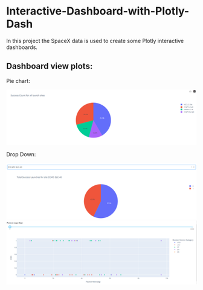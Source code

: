 # Interactive-Dashboard-with-Plotly-Dash
In this project the SpaceX data is used to create some Plotly interactive dashboards.

## Dashboard view plots:

Pie chart:

<img src=https://github.com/HadisAB/Interactive-Dashboard-with-Plotly-Dash/blob/main/Q1.PNG />


Drop Down:

<img src=https://github.com/HadisAB/Interactive-Dashboard-with-Plotly-Dash/blob/main/Q2.PNG />



<img src=https://github.com/HadisAB/Interactive-Dashboard-with-Plotly-Dash/blob/main/Q3_A.PNG />

